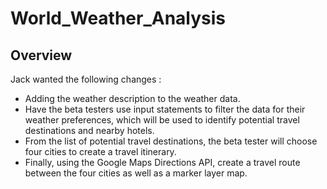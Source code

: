 # World_Weather_Analysis

## Overview
Jack wanted the following changes : 
  - Adding the weather description to the weather data. 
  - Have the beta testers use input statements to filter the data for their weather preferences, which will be used to identify potential travel destinations and nearby hotels. 
  - From the list of potential travel destinations, the beta tester will choose four cities to create a travel itinerary. 
  - Finally, using the Google Maps Directions API, create a travel route between the four cities as well as a marker layer map.
